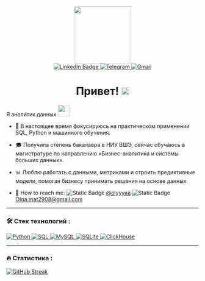 <div id="header" align="center">
  <img src="https://i.giphy.com/media/v1.Y2lkPTc5MGI3NjExZjJ1bTdmc251MzRxYWhhaTdzbzZzeDV6eGxmaGtkMDBydGRrYjh3MSZlcD12MV9pbnRlcm5hbF9naWZfYnlfaWQmY3Q9Zw/3oKIPnAiaMCws8nOsE/giphy.gif" width="150"/>
</div>
  
  <div id="badges" align="center">
  <!-- LinkedIn Badge -->
<a href="https://www.linkedin.com/in/olgamatusevich/">
  <img src="https://img.shields.io/badge/LinkedIn-blue?style=for-the-badge&logo=linkedin&logoColor=white" alt="LinkedIn Badge"/>
</a>
    
<!-- Telegram Badge -->
<a href="https://t.me/olyayyaa">
  <img src="https://img.shields.io/badge/Telegram-26A5E4?style=for-the-badge&logo=telegram&logoColor=white" alt="Telegram">
</a>
    
<!-- Gmail Badge -->
<a href="mailto:olga.mat2908@gmail.com">
  <img src="https://img.shields.io/badge/Gmail-D14836?style=for-the-badge&logo=gmail&logoColor=white" alt="Gmail">
</a>
  
</div>
<div id="header" align="center">
<img 
  src="https://komarev.com/ghpvc/?username=OlgaMatusevich-analyst&style=flat-square&color=blue" alt=""/>
  <h1>
  Привет!
  <img src="https://media.giphy.com/media/hvRJCLFzcasrR4ia7z/giphy.gif" width="20px"/>
</h1>
</div>

Я аналитик данных <img src="https://media.giphy.com/media/WUlplcMpOCEmTGBtBW/giphy.gif" width="30"> 
- :dart: В настоящее время фокусируюсь на практическом применении SQL, Python и машинного обучения. 

- :mortar_board: Получила степень бакалавра в НИУ ВШЭ, сейчас обучаюсь в магистратуре по направлению «Бизнес-аналитика и системы больших данных».

-  :bar_chart: Люблю работать с данными, метриками и строить предиктивные модели, помогая бизнесу принимать решения на основе данных

- :speech_balloon: How to reach me: 
    ![Static Badge](https://img.shields.io/badge/Telegram:-blue)
  [@olyyyaa](https://t.me/olyayyaa)
    ![Static Badge](https://img.shields.io/badge/email:-green) Olga.mat2908@gmail.com

---

### :hammer_and_wrench: Стек технологий :
  
<!-- Python Badge -->
<a href="https://www.python.org/">
  <img src="https://img.shields.io/badge/Python-3776AB?style=for-the-badge&logo=python&logoColor=white" alt="Python">
</a>

<!-- SQL Badge -->
<a href="https://en.wikipedia.org/wiki/SQL">
  <img src="https://img.shields.io/badge/SQL-336791?style=for-the-badge&logo=postgresql&logoColor=white" alt="SQL">
</a>
<!-- MySQL Badge -->
<a href="https://www.mysql.com/">
  <img src="https://img.shields.io/badge/MySQL-4479A1?style=for-the-badge&logo=mysql&logoColor=white" alt="MySQL">
</a>

<!-- SQLite Badge -->
<a href="https://www.sqlite.org/">
  <img src="https://img.shields.io/badge/SQLite-003B57?style=for-the-badge&logo=sqlite&logoColor=white" alt="SQLite">
</a>

<!-- ClickHouse Badge -->
<a href="https://clickhouse.com/">
  <img src="https://img.shields.io/badge/ClickHouse-FFCC00?style=for-the-badge&logo=clickhouse&logoColor=black" alt="ClickHouse">
</a>

---
### :fire: Статистика :

[![GitHub Streak](https://streak-stats.demolab.com?user=OlgaMatusevich-analyst&theme=transparent&hide_border=true&mode=weekly&fire=FF2222&dates=2C68F6&currStreakLabel=2C68F6&currStreakNum=2C68F6)](https://git.io/streak-stats)




